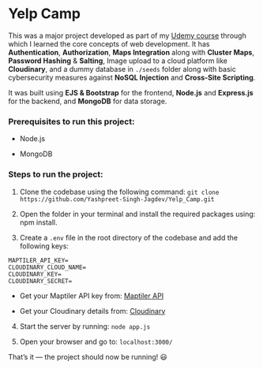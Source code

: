 # Yelp Camp

This was a major project developed as part of my [Udemy course](https://www.udemy.com/course/the-web-developer-bootcamp/) through which I learned the core concepts 
of web development. It has **Authentication**, **Authorization**, **Maps Integration** along with **Cluster Maps**, **Password Hashing** & **Salting**, Image upload to 
a cloud platform like **Cloudinary**, and a dummy database in `./seeds` folder along with basic cybersecurity measures against **NoSQL Injection** and **Cross-Site Scripting**.

It was built using **EJS & Bootstrap** for the frontend, **Node.js** and **Express.js** for the backend, and **MongoDB** for data storage.

### Prerequisites to run this project:

- Node.js

- MongoDB

### Steps to run the project:
  
1. Clone the codebase using the following command: `git clone https://github.com/Yashpreet-Singh-Jagdev/Yelp_Camp.git` 

2. Open the folder in your terminal and install the required packages using: npm install.

3. Create a `.env` file in the root directory of the codebase and add the following keys: 

```
MAPTILER_API_KEY=
CLOUDINARY_CLOUD_NAME=
CLOUDINARY_KEY=
CLOUDINARY_SECRET=
```

- Get your Maptiler API key from: [Maptiler API](https://www.maptiler.com/)

- Get your Cloudinary details from: [Cloudinary](https://cloudinary.com/)

4. Start the server by running: `node app.js`
  
5. Open your browser and go to: `localhost:3000/`

That’s it — the project should now be running! 😃
